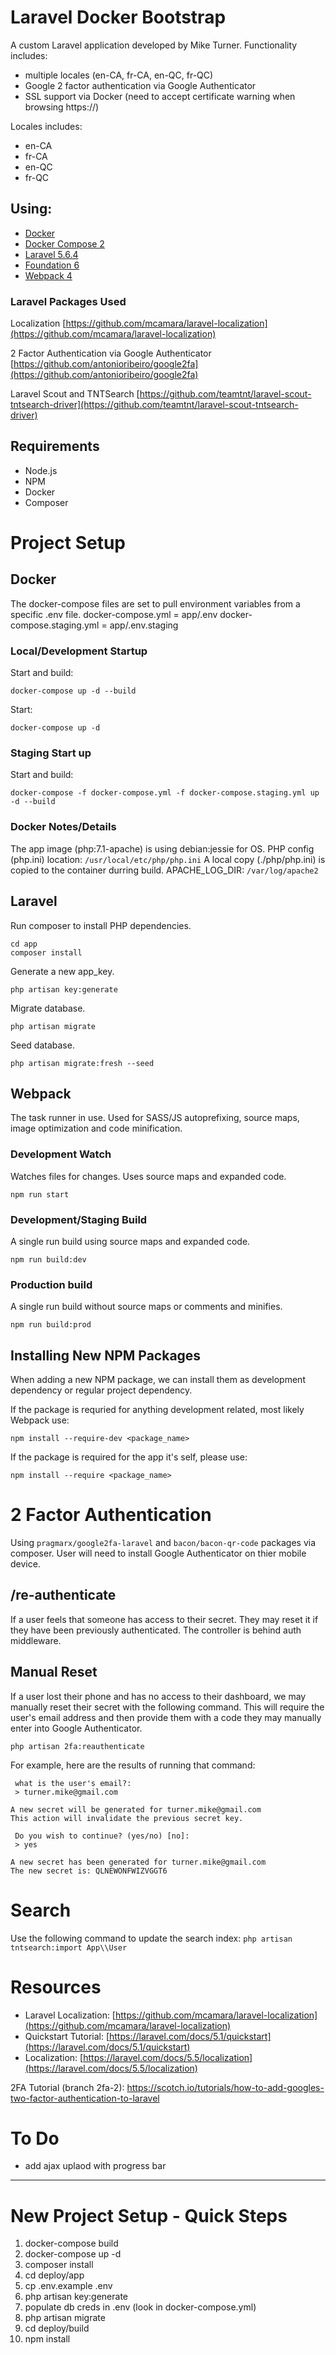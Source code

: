 # Laravel Docker Bootstrap
A custom Laravel application developed by Mike Turner. Functionality includes:

- multiple locales (en-CA, fr-CA, en-QC, fr-QC)
- Google 2 factor authentication via Google Authenticator
- SSL support via Docker (need to accept certificate warning when browsing https://)


Locales includes:

- en-CA
- fr-CA
- en-QC
- fr-QC




## Using:

- [Docker](https://docs.docker.com/)
- [Docker Compose 2](https://docs.docker.com/compose/)
- [Laravel 5.6.4](https://laravel.com/docs/5.6)
- [Foundation 6](https://foundation.zurb.com/sites/docs/)
- [Webpack 4](https://webpack.js.org/concepts/)



### Laravel Packages Used
Localization
[https://github.com/mcamara/laravel-localization](https://github.com/mcamara/laravel-localization)

2 Factor Authentication via Google Authenticator
[https://github.com/antonioribeiro/google2fa](https://github.com/antonioribeiro/google2fa)

Laravel Scout and TNTSearch
[https://github.com/teamtnt/laravel-scout-tntsearch-driver](https://github.com/teamtnt/laravel-scout-tntsearch-driver)


## Requirements

- Node.js
- NPM
- Docker
- Composer




# Project Setup

## Docker
The docker-compose files are set to pull environment variables from a specific .env file.
docker-compose.yml = app/.env
docker-compose.staging.yml = app/.env.staging

### Local/Development Startup
Start and build:
```
docker-compose up -d --build
```

Start:
```
docker-compose up -d
```

### Staging Start up
Start and build:
```
docker-compose -f docker-compose.yml -f docker-compose.staging.yml up -d --build
```


### Docker Notes/Details

The app image (php:7.1-apache) is using debian:jessie for OS.
PHP config (php.ini) location: `/usr/local/etc/php/php.ini` A local copy (./php/php.ini) is copied to the container durring build.
APACHE_LOG_DIR: `/var/log/apache2`



## Laravel

Run composer to install PHP dependencies.
```
cd app
composer install
```

Generate a new app_key.
```
php artisan key:generate
```

Migrate database.
```
php artisan migrate
```

Seed database.
```
php artisan migrate:fresh --seed
```



## Webpack
The task runner in use. Used for SASS/JS autoprefixing, source maps, image optimization and code minification.

### Development Watch
Watches files for changes. Uses source maps and expanded code.
```
npm run start
```

### Development/Staging Build
A single run build using source maps and expanded code.
```
npm run build:dev
```

### Production build
A single run build without source maps or comments and minifies.
```
npm run build:prod
```


## Installing New NPM Packages
When adding a new NPM package, we can install them as development dependency or regular project dependency.

If the package is requried for anything development related, most likely Webpack use:
```
npm install --require-dev <package_name>
```

If the package is required for the app it's self, please use:
```
npm install --require <package_name>
```


# 2 Factor Authentication
Using `pragmarx/google2fa-laravel` and `bacon/bacon-qr-code` packages via composer. User will need to install Google Authenticator on
thier mobile device.

## /re-authenticate
If a user feels that someone has access to their secret. They may reset it if they have been previously authenticated. The controller
is behind auth middleware.

## Manual Reset
If a user lost their phone and has no access to their dashboard, we may manually reset their secret with the following command. This will
require the user's email address and then provide them with a code they may manually enter into Google Authenticator.

```
php artisan 2fa:reauthenticate
```

For example, here are the results of running that command:
```
 what is the user's email?:
 > turner.mike@gmail.com

A new secret will be generated for turner.mike@gmail.com
This action will invalidate the previous secret key.

 Do you wish to continue? (yes/no) [no]:
 > yes

A new secret has been generated for turner.mike@gmail.com
The new secret is: QLNEWONFWIZVGGT6
```



# Search
Use the following command to update the search index:
```php artisan tntsearch:import App\\User```





# Resources

- Laravel Localization: [https://github.com/mcamara/laravel-localization](https://github.com/mcamara/laravel-localization)
- Quickstart Tutorial: [https://laravel.com/docs/5.1/quickstart](https://laravel.com/docs/5.1/quickstart)
- Localization: [https://laravel.com/docs/5.5/localization](https://laravel.com/docs/5.5/localization)


2FA Tutorial (branch 2fa-2):
https://scotch.io/tutorials/how-to-add-googles-two-factor-authentication-to-laravel




# To Do
- add ajax uplaod with progress bar





------------------------------------------

# New Project Setup - Quick Steps
1. docker-compose build
2. docker-compose up -d
3. composer install
4. cd deploy/app
5. cp .env.example .env
6. php artisan key:generate
7. populate db creds in .env (look in docker-compose.yml)
8. php artisan migrate
9. cd deploy/build
10. npm install

